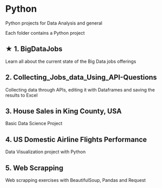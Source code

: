 # Python

Python projects for Data Analysis and general

Each folder contains a Python project

## ★ 1. BigDataJobs
Learn all about the current state of the Big Data jobs offerings

## 2. Collecting_Jobs_data_Using_API-Questions
Collecting data through APIs, editing it with Dataframes and saving the results to Excel

## 3. House Sales in King County, USA
Basic Data Science Project

## 4. US Domestic Airline Flights Performance
Data Visualization project with Python

## 5. Web Scrapping
Web scrapping exercises with BeautifulSoup, Pandas and Request
